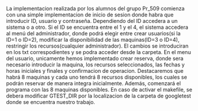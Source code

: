 La implementacion realizada por los alumnos del grupo Pr_509 comienza con una simple implementacion de inicio de sesion donde habra que introducir ID, usuario y contraseña. Dependiendo del ID accedera a un sistema o a otro. Si el ID se encuentra entre el 1 y el 4, el sistema accedera al menú del administrador, donde podrá elegir entre crear usuarios(si la ID=1 o ID=2), modificar la disponibilidad de las maquinas(ID=3 o ID=4), restringir los recursos(cualquier administrador). El cambios se introduciran en los txt correspodientes y se podra acceder desde la carpeta. En el menu del usuario, unicamente hemos implementado crear reserva, donde sera necesario introducir la maquina, los recursos seleccionados, las fechas y horas iniciales y finales y confirmacion de operacion.
Destacaremos que habrá 8 maquinas y cada uno tendrá 8 recursos disponibles, los cuales se podrán reservar de manera integra inicialmente. Además, comenzará el programa con las 8 maquinas disponibles.
En caso de activar el makefile, se debera modificar GTEST_DIR por la localizacion de la carpeta de googletest donde se encuentra nuestro trabajo.
